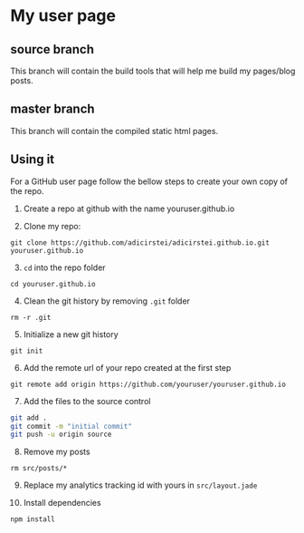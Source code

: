 # My user page
## source branch

This branch will contain the build tools that will help me build my pages/blog posts.

## master branch

This branch will contain the compiled static html pages.

## Using it

For a GitHub user page follow the bellow steps to create your own copy of the repo.

1. Create a repo at github with the name youruser.github.io

2. Clone my repo:

`git clone https://github.com/adicirstei/adicirstei.github.io.git youruser.github.io`

3. `cd` into the repo folder

`cd youruser.github.io`

4. Clean the git history by removing `.git` folder

`rm -r .git`

5. Initialize a new git history

`git init`

6. Add the remote url of your repo created at the first step

`git remote add origin https://github.com/youruser/youruser.github.io`

7. Add the files to the source control
```bash
git add .
git commit -m "initial commit"
git push -u origin source
```

8. Remove my posts

`rm src/posts/*`

9. Replace my analytics tracking id with yours in `src/layout.jade`

10. Install dependencies

`npm install`
